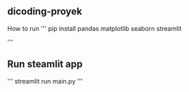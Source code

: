 ﻿## dicoding-proyek
How to run 
'''
pip install  pandas matplotlib seaborn streamlit

'''
## Run steamlit app
'''
streamlit run main.py
'''
